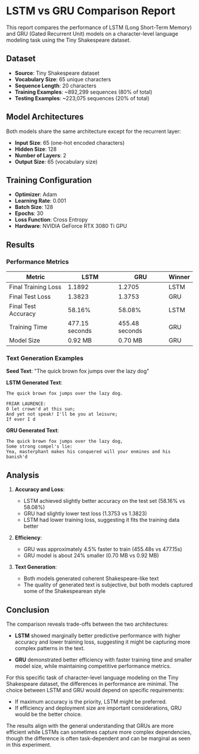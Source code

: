 # LSTM vs GRU Comparison Report

This report compares the performance of LSTM (Long Short-Term Memory) and GRU (Gated Recurrent Unit) models on a character-level language modeling task using the Tiny Shakespeare dataset.

## Dataset
- **Source**: Tiny Shakespeare dataset
- **Vocabulary Size**: 65 unique characters
- **Sequence Length**: 20 characters
- **Training Examples**: ~892,299 sequences (80% of total)
- **Testing Examples**: ~223,075 sequences (20% of total)

## Model Architectures
Both models share the same architecture except for the recurrent layer:
- **Input Size**: 65 (one-hot encoded characters)
- **Hidden Size**: 128
- **Number of Layers**: 2
- **Output Size**: 65 (vocabulary size)

## Training Configuration
- **Optimizer**: Adam
- **Learning Rate**: 0.001
- **Batch Size**: 128
- **Epochs**: 30
- **Loss Function**: Cross Entropy
- **Hardware**: NVIDIA GeForce RTX 3080 Ti GPU

## Results

### Performance Metrics

| Metric | LSTM | GRU | Winner |
|--------|------|-----|--------|
| Final Training Loss | 1.1892 | 1.2705 | LSTM |
| Final Test Loss | 1.3823 | 1.3753 | GRU |
| Final Test Accuracy | 58.16% | 58.08% | LSTM |
| Training Time | 477.15 seconds | 455.48 seconds | GRU |
| Model Size | 0.92 MB | 0.70 MB | GRU |

### Text Generation Examples

**Seed Text**: "The quick brown fox jumps over the lazy dog"

**LSTM Generated Text**:
```
The quick brown fox jumps over the lazy dog.

FRIAR LAURENCE:
O let crown'd at this sun;
And yet not speak! I'll be you at leisure;
If ever I d
```

**GRU Generated Text**:
```
The quick brown fox jumps over the lazy dog,
Some strong compel's lie:
Yea, masterphant makes his conquered will your enmines and his banish'd
```

## Analysis

1. **Accuracy and Loss**: 
   - LSTM achieved slightly better accuracy on the test set (58.16% vs 58.08%)
   - GRU had slightly lower test loss (1.3753 vs 1.3823)
   - LSTM had lower training loss, suggesting it fits the training data better

2. **Efficiency**:
   - GRU was approximately 4.5% faster to train (455.48s vs 477.15s)
   - GRU model is about 24% smaller (0.70 MB vs 0.92 MB)

3. **Text Generation**:
   - Both models generated coherent Shakespeare-like text
   - The quality of generated text is subjective, but both models captured some of the Shakespearean style

## Conclusion

The comparison reveals trade-offs between the two architectures:

- **LSTM** showed marginally better predictive performance with higher accuracy and lower training loss, suggesting it might be capturing more complex patterns in the text.

- **GRU** demonstrated better efficiency with faster training time and smaller model size, while maintaining competitive performance metrics.

For this specific task of character-level language modeling on the Tiny Shakespeare dataset, the differences in performance are minimal. The choice between LSTM and GRU would depend on specific requirements:

- If maximum accuracy is the priority, LSTM might be preferred.
- If efficiency and deployment size are important considerations, GRU would be the better choice.

The results align with the general understanding that GRUs are more efficient while LSTMs can sometimes capture more complex dependencies, though the difference is often task-dependent and can be marginal as seen in this experiment.
